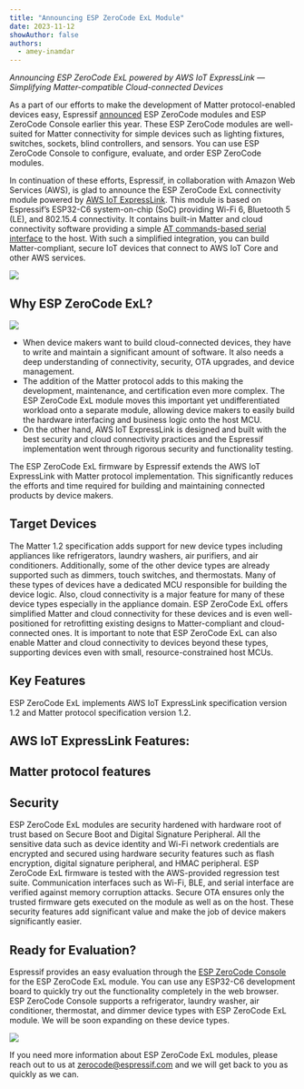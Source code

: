 ```yaml
---
title: "Announcing ESP ZeroCode ExL Module"
date: 2023-11-12
showAuthor: false
authors: 
  - amey-inamdar
---
```

*Announcing ESP ZeroCode ExL powered by AWS IoT ExpressLink — Simplifying Matter-compatible Cloud-connected Devices*

As a part of our efforts to make the development of Matter protocol-enabled devices easy, Espressif [announced](https://www.espressif.com/en/news/ESP-ZeroCode_Modules) ESP ZeroCode modules and ESP ZeroCode Console earlier this year. These ESP ZeroCode modules are well-suited for Matter connectivity for simple devices such as lighting fixtures, switches, sockets, blind controllers, and sensors. You can use ESP ZeroCode Console to configure, evaluate, and order ESP ZeroCode modules.

In continuation of these efforts, Espressif, in collaboration with Amazon Web Services (AWS), is glad to announce the ESP ZeroCode ExL connectivity module powered by [AWS IoT ExpressLink](https://aws.amazon.com/iot-expresslink/). This module is based on Espressif’s ESP32-C6 system-on-chip (SoC) providing Wi-Fi 6, Bluetooth 5 (LE), and 802.15.4 connectivity. It contains built-in Matter and cloud connectivity software providing a simple [AT commands-based serial interface](https://docs.aws.amazon.com/iot-expresslink/latest/programmersguide/elpg.html) to the host. With such a simplified integration, you can build Matter-compliant, secure IoT devices that connect to AWS IoT Core and other AWS services.

![](https://miro.medium.com/v2/resize:fit:640/format:webp/1*dXyqknrjK0PJpgNQciCICQ.png)

## Why ESP ZeroCode ExL?

![](https://miro.medium.com/v2/resize:fit:640/format:webp/1*2WVEgU33ZgPejrRPzU0Tkw.png)

- When device makers want to build cloud-connected devices, they have to write and maintain a significant amount of software. It also needs a deep understanding of connectivity, security, OTA upgrades, and device management.
- The addition of the Matter protocol adds to this making the development, maintenance, and certification even more complex. The ESP ZeroCode ExL module moves this important yet undifferentiated workload onto a separate module, allowing device makers to easily build the hardware interfacing and business logic onto the host MCU.
- On the other hand, AWS IoT ExpressLink is designed and built with the best security and cloud connectivity practices and the Espressif implementation went through rigorous security and functionality testing.

The ESP ZeroCode ExL firmware by Espressif extends the AWS IoT ExpressLink with Matter protocol implementation. This significantly reduces the efforts and time required for building and maintaining connected products by device makers.

## Target Devices

The Matter 1.2 specification adds support for new device types including appliances like refrigerators, laundry washers, air purifiers, and air conditioners. Additionally, some of the other device types are already supported such as dimmers, touch switches, and thermostats. Many of these types of devices have a dedicated MCU responsible for building the device logic. Also, cloud connectivity is a major feature for many of these device types especially in the appliance domain. ESP ZeroCode ExL offers simplified Matter and cloud connectivity for these devices and is even well-positioned for retrofitting existing designs to Matter-compliant and cloud-connected ones. It is important to note that ESP ZeroCode ExL can also enable Matter and cloud connectivity to devices beyond these types, supporting devices even with small, resource-constrained host MCUs.

## Key Features

ESP ZeroCode ExL implements AWS IoT ExpressLink specification version 1.2 and Matter protocol specification version 1.2.

## AWS IoT ExpressLink Features:

## Matter protocol features

## Security

ESP ZeroCode ExL modules are security hardened with hardware root of trust based on Secure Boot and Digital Signature Peripheral. All the sensitive data such as device identity and Wi-Fi network credentials are encrypted and secured using hardware security features such as flash encryption, digital signature peripheral, and HMAC peripheral. ESP ZeroCode ExL firmware is tested with the AWS-provided regression test suite. Communication interfaces such as Wi-Fi, BLE, and serial interface are verified against memory corruption attacks. Secure OTA ensures only the trusted firmware gets executed on the module as well as on the host. These security features add significant value and make the job of device makers significantly easier.

## Ready for Evaluation?

Espressif provides an easy evaluation through the [ESP ZeroCode Console](https://zerocode.espressif.com/) for the ESP ZeroCode ExL module. You can use any ESP32-C6 development board to quickly try out the functionality completely in the web browser. ESP ZeroCode Console supports a refrigerator, laundry washer, air conditioner, thermostat, and dimmer device types with ESP ZeroCode ExL module. We will be soon expanding on these device types.

![](https://miro.medium.com/v2/resize:fit:640/format:webp/1*Dgs2Q1ONnaTm6QUVpIe_JQ.png)

If you need more information about ESP ZeroCode ExL modules, please reach out to us at [zerocode@espressif.com](mailto:zerocode@espressif.com) and we will get back to you as quickly as we can.
